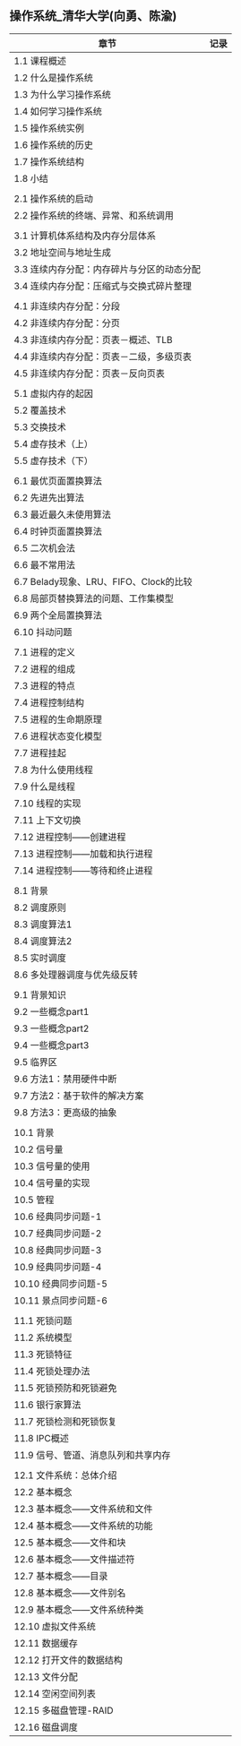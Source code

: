 ## 操作系统_清华大学(向勇、陈渝) 

| 章节                                       | 记录 |
| ------------------------------------------ | ---- |
| 1.1 课程概述                               |      |
| 1.2 什么是操作系统                         |      |
| 1.3 为什么学习操作系统                     |      |
| 1.4 如何学习操作系统                       |      |
| 1.5 操作系统实例                           |      |
| 1.6 操作系统的历史                         |      |
| 1.7 操作系统结构                           |      |
| 1.8 小结                                   |      |
|                                            |      |
| 2.1 操作系统的启动                         |      |
| 2.2 操作系统的终端、异常、和系统调用       |      |
|                                            |      |
| 3.1 计算机体系结构及内存分层体系           |      |
| 3.2 地址空间与地址生成                     |      |
| 3.3 连续内存分配：内存碎片与分区的动态分配 |      |
| 3.4 连续内存分配：压缩式与交换式碎片整理   |      |
|                                            |      |
| 4.1 非连续内存分配：分段                   |      |
| 4.2 非连续内存分配：分页                   |      |
| 4.3 非连续内存分配：页表－概述、TLB        |      |
| 4.4 非连续内存分配：页表－二级，多级页表   |      |
| 4.5 非连续内存分配：页表－反向页表         |      |
|                                            |      |
| 5.1 虚拟内存的起因                         |      |
| 5.2 覆盖技术                               |      |
| 5.3 交换技术                               |      |
| 5.4 虚存技术（上）                         |      |
| 5.5 虚存技术（下）                         |      |
|                                            |      |
| 6.1 最优页面置换算法                       |      |
| 6.2 先进先出算法                           |      |
| 6.3 最近最久未使用算法                     |      |
| 6.4 时钟页面置换算法                       |      |
| 6.5 二次机会法                             |      |
| 6.6 最不常用法                             |      |
| 6.7 Belady现象、LRU、FIFO、Clock的比较     |      |
| 6.8 局部页替换算法的问题、工作集模型       |      |
| 6.9 两个全局置换算法                       |      |
| 6.10 抖动问题                              |      |
|                                            |      |
| 7.1 进程的定义                             |      |
| 7.2 进程的组成                             |      |
| 7.3 进程的特点                             |      |
| 7.4 进程控制结构                           |      |
| 7.5 进程的生命期原理                       |      |
| 7.6 进程状态变化模型                       |      |
| 7.7 进程挂起                               |      |
| 7.8 为什么使用线程                         |      |
| 7.9 什么是线程                             |      |
| 7.10 线程的实现                            |      |
| 7.11 上下文切换                            |      |
| 7.12 进程控制——创建进程                    |      |
| 7.13 进程控制——加载和执行进程              |      |
| 7.14 进程控制——等待和终止进程              |      |
|                                            |      |
| 8.1 背景                                   |      |
| 8.2 调度原则                               |      |
| 8.3 调度算法1                              |      |
| 8.4 调度算法2                              |      |
| 8.5 实时调度                               |      |
| 8.6 多处理器调度与优先级反转               |      |
|                                            |      |
| 9.1 背景知识                               |      |
| 9.2 一些概念part1                          |      |
| 9.3 一些概念part2                          |      |
| 9.4 一些概念part3                          |      |
| 9.5 临界区                                 |      |
| 9.6 方法1：禁用硬件中断                    |      |
| 9.7 方法2：基于软件的解决方案              |      |
| 9.8 方法3：更高级的抽象                    |      |
|                                            |      |
| 10.1 背景                                  |      |
| 10.2 信号量                                |      |
| 10.3 信号量的使用                          |      |
| 10.4 信号量的实现                          |      |
| 10.5 管程                                  |      |
| 10.6 经典同步问题-1                        |      |
| 10.7 经典同步问题-2                        |      |
| 10.8 经典同步问题-3                        |      |
| 10.9 经典同步问题-4                        |      |
| 10.10 经典同步问题-5                       |      |
| 10.11 景点同步问题-6                       |      |
|                                            |      |
| 11.1 死锁问题                              |      |
| 11.2 系统模型                              |      |
| 11.3 死锁特征                              |      |
| 11.4 死锁处理办法                          |      |
| 11.5 死锁预防和死锁避免                    |      |
| 11.6 银行家算法                            |      |
| 11.7 死锁检测和死锁恢复                    |      |
| 11.8 IPC概述                               |      |
| 11.9 信号、管道、消息队列和共享内存        |      |
|                                            |      |
| 12.1 文件系统：总体介绍                    |      |
| 12.2 基本概念                              |      |
| 12.3 基本概念——文件系统和文件              |      |
| 12.4 基本概念——文件系统的功能              |      |
| 12.5 基本概念——文件和块                    |      |
| 12.6 基本概念——文件描述符                  |      |
| 12.7 基本概念——目录                        |      |
| 12.8 基本概念——文件别名                    |      |
| 12.9 基本概念——文件系统种类                |      |
| 12.10 虚拟文件系统                         |      |
| 12.11 数据缓存                             |      |
| 12.12 打开文件的数据结构                   |      |
| 12.13 文件分配                             |      |
| 12.14 空闲空间列表                         |      |
| 12.15 多磁盘管理-RAID                      |      |
| 12.16 磁盘调度                             |      |

